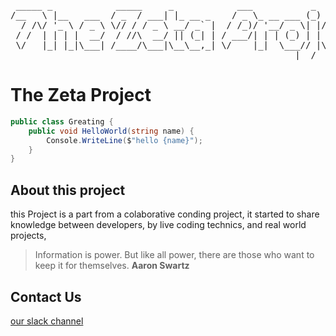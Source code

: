 <pre>
 _____ _            _____     _            ___           _           _   
/__   \ |__   ___  / _  / ___| |_ __ _    / _ \_ __ ___ (_) ___  ___| |_ 
  / /\/ '_ \ / _ \ \// / / _ \ __/ _` |  / /_)/ '__/ _ \| |/ _ \/ __| __|
 / /  | | | |  __/  / //\  __/ || (_| | / ___/| | | (_) | |  __/ (__| |_ 
 \/   |_| |_|\___| /____/\___|\__\__,_| \/    |_|  \___// |\___|\___|\__|
                                                      |__/               
</pre>
# The Zeta Project
```c#
public class Greating {
    public void HelloWorld(string name) {
        Console.WriteLine($"hello {name}");
    }
}
```

## About this project
this Project is a part from a colaborative conding project, it started to share knowledge between developers, by live coding technics, and real world projects,
> Information is power. But like all power, there are those who want to keep it for themselves.
> **Aaron Swartz**

## Contact Us
[our slack channel](thezetaproject.slack.com)
